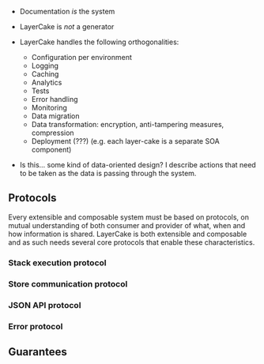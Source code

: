 
* Documentation *is* the system
* LayerCake is *not* a generator
* LayerCake handles the following orthogonalities:
	* Configuration per environment
	* Logging
	* Caching
	* Analytics
	* Tests
	* Error handling
	* Monitoring
	* Data migration
	* Data transformation: encryption, anti-tampering measures, compression
	* Deployment (???) (e.g. each layer-cake is a separate SOA component)

* Is this... some kind of data-oriented design? I describe actions that need to be taken as the data is passing through the system.

## Protocols

Every extensible and composable system must be based on protocols, on mutual understanding of both consumer and provider of what, when and how information is shared. LayerCake is both extensible and composable and as such needs several core protocols that enable these characteristics.

### Stack execution protocol

### Store communication protocol

### JSON API protocol

### Error protocol

## Guarantees

